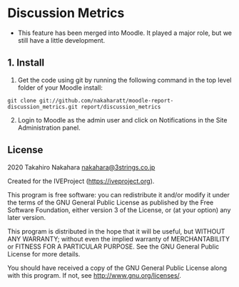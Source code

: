 # Discussion Metrics #

* This feature has been merged into Moodle. It played a major role, but we still have a little development.

## 1. Install

1) Get the code using git by running the following command in the top level folder of your Moodle install:

`git clone git://github.com/nakaharatt/moodle-report-discussion_metrics.git report/discussion_metrics`

2) Login to Moodle as the admin user and click on Notifications in the Site Administration panel.

## License ##

2020 Takahiro Nakahara <nakahara@3strings.co.jp>

Created for the IVEProject (https://iveproject.org).

This program is free software: you can redistribute it and/or modify it under
the terms of the GNU General Public License as published by the Free Software
Foundation, either version 3 of the License, or (at your option) any later
version.

This program is distributed in the hope that it will be useful, but WITHOUT ANY
WARRANTY; without even the implied warranty of MERCHANTABILITY or FITNESS FOR A
PARTICULAR PURPOSE.  See the GNU General Public License for more details.

You should have received a copy of the GNU General Public License along with
this program.  If not, see <http://www.gnu.org/licenses/>.
